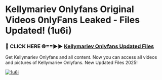 # Kellymariev Onlyfans Original Videos 0nlyFans Leaked - Files Updated! (1u6i)

<h3>🔴 CLICK HERE 🌐==►► <a href="https://tinyurl.com/3hn5wdd3" rel="nofollow">Kellymariev Onlyfans Updated Files</a></h3>

Get Kellymariev Onlyfans and all content. Now you can access all videos and pictures of Kellymariev Onlyfans. New Updated Files 2025!

[![1u6i](https://i.imgur.com/4HnBqBT.gif)](https://tinyurl.com/3hn5wdd3)
